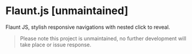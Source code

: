 Flaunt.js [unmaintained]
=========

Flaunt JS, stylish responsive navigations with nested click to reveal.

> Please note this project is unmaintained, no further development will take place or issue response.
